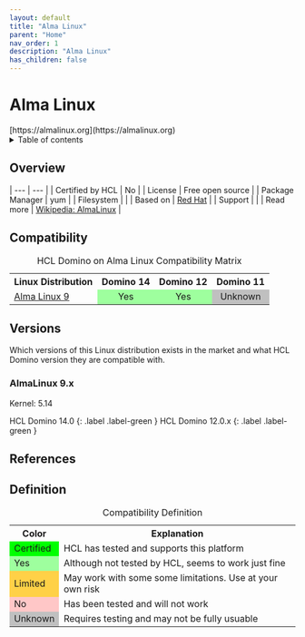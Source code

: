 ```yaml
---
layout: default
title: "Alma Linux"
parent: "Home"
nav_order: 1
description: "Alma Linux"
has_children: false
---
```

<h1>Alma Linux</h1>
[https://almalinux.org](https://almalinux.org)


<details close markdown="block">
  <summary>
    Table of contents
  </summary>
  {: .text-delta }
1. TOC
{:toc}
</details>

## Overview

| --- | --- |
| Certified by HCL | No |
| License         | Free open source |
| Package Manager | yum |
| Filesystem      |    |
| Based on        | [Red Hat](rhel.md)  |
| Support         |   |
| Read more       | [Wikipedia: AlmaLinux](https://en.wikipedia.org/wiki/AlmaLinux) |

## Compatibility

<table>
  <caption>HCL Domino on Alma Linux Compatibility Matrix</caption>
  <tbody>
    <tr>
      <th>Linux Distribution</th>
      <th>Domino 14</th>
      <th>Domino 12</th>
      <th>Domino 11</th>
    </tr>
    <tr>
      <td><a href="#almalinux-9.x">Alma Linux 9</a></td>
      <td style="background:#9EFF9E;text-align:center;" >Yes</td>
      <td style="background:#9EFF9E;text-align:center;" >Yes</td>
      <td style="background:#C0C0C0;text-align:center;" >Unknown</td>
    </tr>
  </tbody>
</table>

## Versions
Which versions of this Linux distribution exists in the market and what HCL Domino version they are compatible with.

### AlmaLinux 9.x
Kernel: 5.14

HCL Domino 14.0
{: .label .label-green }
HCL Domino 12.0.x
{: .label .label-green }



## References

## Definition

<table>
  <caption>Compatibility Definition</caption>
  <tbody>
    <tr>
      <th>Color</th>
      <th>Explanation</th>
    </tr>
    <tr>
      <td style="background:#00FF00" title="">Certified</td>
      <td>HCL has tested and supports this platform</td>
    </tr>
    <tr>
      <td style="background:#9EFF9E" title="">Yes</td>
      <td>Although not tested by HCL, seems to work just fine</td>
    </tr>
    <tr>
      <td style="background:#FFD147" title="">Limited</td>
      <td>May work with some some limitations. Use at your own risk</td>
    </tr>
    <tr>
      <td style="background:#FFC7C7" title="">No</td>
      <td>Has been tested and will not work</td>
    </tr>
    <tr>
      <td style="background:#C0C0C0" title="">Unknown</td>
      <td>Requires testing and may not be fully usuable</td>
    </tr>
  </tbody>
</table>